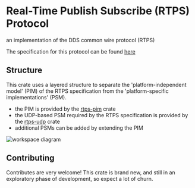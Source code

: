 # Real-Time Publish Subscribe (RTPS) Protocol

an implementation of the DDS common wire protocol (RTPS)

The specification for this protocol can be found [here](https://www.omg.org/spec/DDSI-RTPS/2.5/PDF)

## Structure

This crate uses a layered structure to separate the 'platform-independent model' (PIM) of the RTPS specification from the 'platform-specific implementations' (PSM).

- the PIM is provided by the [rtps-pim](platform-independent-model) crate
- the UDP-based PSM required by the RTPS specification is provided by the [rtps-udp](udp) crate
- additional PSMs can be added by extending the PIM

![workspace diagram](http://www.plantuml.com/plantuml/proxy?src=https://raw.githubusercontent.com/danieleades/rtps/update-readme/resources/workspace.puml)

## Contributing

Contributes are very welcome! This crate is brand new, and still in an exploratory phase of development, so expect a lot of churn.